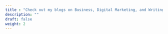 ```yaml
---
title : "Check out my blogs on Business, Digital Marketing, and Writing"
description: ""
draft: false
weight: 2
---
```

<h1></h1>